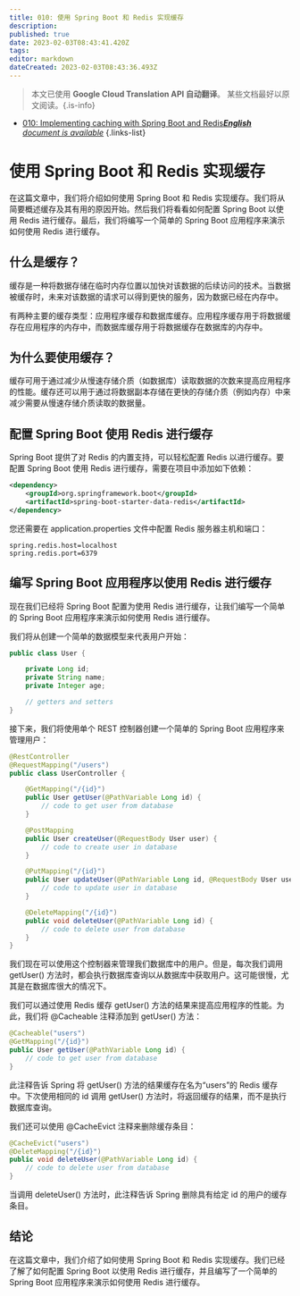 ```yaml
---
title: 010: 使用 Spring Boot 和 Redis 实现缓存
description: 
published: true
date: 2023-02-03T08:43:41.420Z
tags: 
editor: markdown
dateCreated: 2023-02-03T08:43:36.493Z
---
```


> 本文已使用 **Google Cloud Translation API 自动翻译**。
某些文档最好以原文阅读。{.is-info}



- [010: Implementing caching with Spring Boot and Redis***English** document is available*](/en/Knowledge-base/Spring-Boot/Learning/010-implementing-caching-with-spring-boot-and-redis)
{.links-list}


# 使用 Spring Boot 和 Redis 实现缓存

在这篇文章中，我们将介绍如何使用 Spring Boot 和 Redis 实现缓存。我们将从简要概述缓存及其有用的原因开始。然后我们将看看如何配置 Spring Boot 以使用 Redis 进行缓存。最后，我们将编写一个简单的 Spring Boot 应用程序来演示如何使用 Redis 进行缓存。

## 什么是缓存？

缓存是一种将数据存储在临时内存位置以加快对该数据的后续访问的技术。当数据被缓存时，未来对该数据的请求可以得到更快的服务，因为数据已经在内存中。

有两种主要的缓存类型：应用程序缓存和数据库缓存。应用程序缓存用于将数据缓存在应用程序的内存中，而数据库缓存用于将数据缓存在数据库的内存中。

## 为什么要使用缓存？

缓存可用于通过减少从慢速存储介质（如数据库）读取数据的次数来提高应用程序的性能。缓存还可以用于通过将数据副本存储在更快的存储介质（例如内存）中来减少需要从慢速存储介质读取的数据量。

## 配置 Spring Boot 使用 Redis 进行缓存

Spring Boot 提供了对 Redis 的内置支持，可以轻松配置 Redis 以进行缓存。要配置 Spring Boot 使用 Redis 进行缓存，需要在项目中添加如下依赖：

```xml
<dependency>
    <groupId>org.springframework.boot</groupId>
    <artifactId>spring-boot-starter-data-redis</artifactId>
</dependency>
```

您还需要在 application.properties 文件中配置 Redis 服务器主机和端口：

```properties
spring.redis.host=localhost
spring.redis.port=6379
```

## 编写 Spring Boot 应用程序以使用 Redis 进行缓存

现在我们已经将 Spring Boot 配置为使用 Redis 进行缓存，让我们编写一个简单的 Spring Boot 应用程序来演示如何使用 Redis 进行缓存。

我们将从创建一个简单的数据模型来代表用户开始：

```java
public class User {

    private Long id;
    private String name;
    private Integer age;

    // getters and setters
}
```

接下来，我们将使用单个 REST 控制器创建一个简单的 Spring Boot 应用程序来管理用户：

```java
@RestController
@RequestMapping("/users")
public class UserController {

    @GetMapping("/{id}")
    public User getUser(@PathVariable Long id) {
        // code to get user from database
    }

    @PostMapping
    public User createUser(@RequestBody User user) {
        // code to create user in database
    }

    @PutMapping("/{id}")
    public User updateUser(@PathVariable Long id, @RequestBody User user) {
        // code to update user in database
    }

    @DeleteMapping("/{id}")
    public void deleteUser(@PathVariable Long id) {
        // code to delete user from database
    }
}
```

我们现在可以使用这个控制器来管理我们数据库中的用户。但是，每次我们调用 getUser() 方法时，都会执行数据库查询以从数据库中获取用户。这可能很慢，尤其是在数据库很大的情况下。

我们可以通过使用 Redis 缓存 getUser() 方法的结果来提高应用程序的性能。为此，我们将 @Cacheable 注释添加到 getUser() 方法：

```java
@Cacheable("users")
@GetMapping("/{id}")
public User getUser(@PathVariable Long id) {
    // code to get user from database
}
```

此注释告诉 Spring 将 getUser() 方法的结果缓存在名为“users”的 Redis 缓存中。下次使用相同的 id 调用 getUser() 方法时，将返回缓存的结果，而不是执行数据库查询。

我们还可以使用 @CacheEvict 注释来删除缓存条目：

```java
@CacheEvict("users")
@DeleteMapping("/{id}")
public void deleteUser(@PathVariable Long id) {
    // code to delete user from database
}
```

当调用 deleteUser() 方法时，此注释告诉 Spring 删除具有给定 id 的用户的缓存条目。

## 结论

在这篇文章中，我们介绍了如何使用 Spring Boot 和 Redis 实现缓存。我们已经了解了如何配置 Spring Boot 以使用 Redis 进行缓存，并且编写了一个简单的 Spring Boot 应用程序来演示如何使用 Redis 进行缓存。